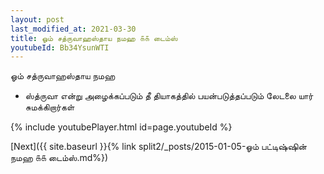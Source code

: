 ```yaml
---
layout: post
last_modified_at: 2021-03-30
title: ஓம் சத்ருவாஹஸ்தாய நமஹ ௧௧ டைம்ஸ்
youtubeId: Bb34YsunWTI
---
```

 
 
 ஓம் சத்ருவாஹஸ்தாய நமஹ  
 
 - ஸ்த்ருவா என்று அழைக்கப்படும் தீ தியாகத்தில் பயன்படுத்தப்படும் லேடலை யார் சுமக்கிறார்கள் 
 
  
 
  
 
 
 
 
 
 


{% include youtubePlayer.html id=page.youtubeId %}
 
[Next]({{ site.baseurl }}{% link  split2/_posts/2015-01-05-ஓம் பட்டிஷ்ஷின் நமஹ ௧௧ டைம்ஸ்.md%})
 
